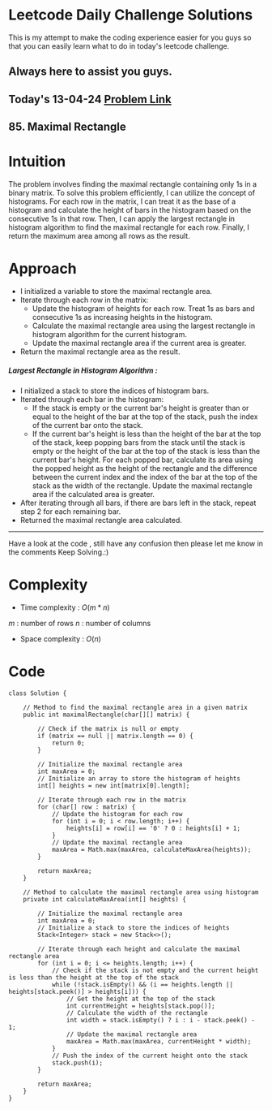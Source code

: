 # Leetcode Daily Challenge Solutions

This is my attempt to make the coding experience easier for you guys so that you can easily learn what to do in today's leetcode challenge.

## Always here to assist you guys.

## Today's 13-04-24 [Problem Link](https://leetcode.com/problems/maximal-rectangle/description/?envType=daily-question&envId=2024-04-13)
## 85. Maximal Rectangle

# Intuition
<!-- Describe your first thoughts on how to solve this problem. -->
The problem involves finding the maximal rectangle containing only 1s in a binary matrix. To solve this problem efficiently, I can utilize the concept of histograms. For each row in the matrix, I can treat it as the base of a histogram and calculate the height of bars in the histogram based on the consecutive 1s in that row. Then, I can apply the largest rectangle in histogram algorithm to find the maximal rectangle for each row. Finally, I return the maximum area among all rows as the result.

# Approach
<!-- Describe your approach to solving the problem. -->

- I initialized a variable to store the maximal rectangle area.
- Iterate through each row in the matrix:
    - Update the histogram of heights for each row. Treat 1s as bars and consecutive 1s as increasing heights in the histogram.
    - Calculate the maximal rectangle area using the largest rectangle in histogram algorithm for the current histogram.
    - Update the maximal rectangle area if the current area is greater.
- Return the maximal rectangle area as the result.

##### Largest Rectangle in Histogram Algorithm :
- I nitialized a stack to store the indices of histogram bars.
- Iterated through each bar in the histogram:
    - If the stack is empty or the current bar's height is greater than or equal to the height of the bar at the top of the stack, push the index of the current bar onto the stack.
    - If the current bar's height is less than the height of the bar at the top of the stack, keep popping bars from the stack until the stack is empty or the height of the bar at the top of the stack is less than the current bar's height. For each popped bar, calculate its area using the popped height as the height of the rectangle and the difference between the current index and the index of the bar at the top of the stack as the width of the rectangle. Update the maximal rectangle area if the calculated area is greater.
- After iterating through all bars, if there are bars left in the stack, repeat step 2 for each remaining bar.
- Returned the maximal rectangle area calculated.

--- 
Have a look at the code , still have any confusion then please let me know in the comments
Keep Solving.:)

# Complexity
- Time complexity : $O(m*n)$
<!-- Add your time complexity here, e.g. $$O(n)$$ -->
$m$ : number of rows
$n$ : number of columns
- Space complexity : $O(n)$
<!-- Add your space complexity here, e.g. $$O(n)$$ -->

# Code
```
class Solution {
    
    // Method to find the maximal rectangle area in a given matrix
    public int maximalRectangle(char[][] matrix) {

        // Check if the matrix is null or empty
        if (matrix == null || matrix.length == 0) {
            return 0;
        }
        
        // Initialize the maximal rectangle area
        int maxArea = 0;
        // Initialize an array to store the histogram of heights
        int[] heights = new int[matrix[0].length];
        
        // Iterate through each row in the matrix
        for (char[] row : matrix) {
            // Update the histogram for each row
            for (int i = 0; i < row.length; i++) {
                heights[i] = row[i] == '0' ? 0 : heights[i] + 1;
            }
            // Update the maximal rectangle area
            maxArea = Math.max(maxArea, calculateMaxArea(heights));
        }
        
        return maxArea;
    }
    
    // Method to calculate the maximal rectangle area using histogram
    private int calculateMaxArea(int[] heights) {

        // Initialize the maximal rectangle area
        int maxArea = 0;
        // Initialize a stack to store the indices of heights
        Stack<Integer> stack = new Stack<>();
        
        // Iterate through each height and calculate the maximal rectangle area
        for (int i = 0; i <= heights.length; i++) {
            // Check if the stack is not empty and the current height is less than the height at the top of the stack
            while (!stack.isEmpty() && (i == heights.length || heights[stack.peek()] > heights[i])) {
                // Get the height at the top of the stack
                int currentHeight = heights[stack.pop()];
                // Calculate the width of the rectangle
                int width = stack.isEmpty() ? i : i - stack.peek() - 1;
                // Update the maximal rectangle area
                maxArea = Math.max(maxArea, currentHeight * width);
            }
            // Push the index of the current height onto the stack
            stack.push(i);
        }
        
        return maxArea;
    }
}
```